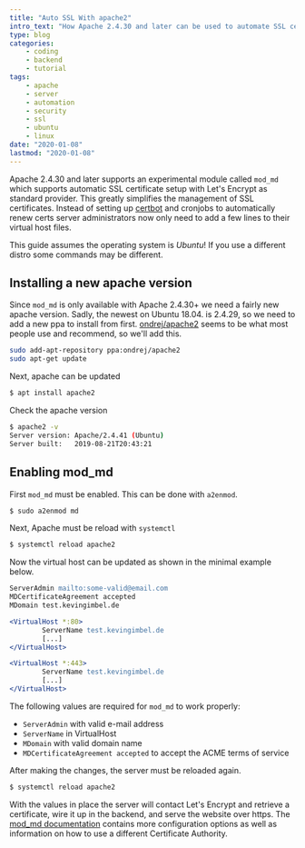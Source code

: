 ```yaml
---
title: "Auto SSL With apache2"
intro_text: "How Apache 2.4.30 and later can be used to automate SSL certificate setups"
type: blog
categories:
    - coding
    - backend
    - tutorial
tags:
    - apache
    - server
    - automation
    - security
    - ssl
    - ubuntu
    - linux
date: "2020-01-08"
lastmod: "2020-01-08"
---
```


Apache 2.4.30 and later supports an experimental module called `mod_md` which supports automatic SSL certificate setup with Let's Encrypt as standard provider. This greatly simplifies the management of SSL certificates. Instead of setting up [certbot](https://certbot.eff.org/) and cronjobs to automatically renew certs server administrators now only need to add a few lines to their virtual host files.

This guide assumes the operating system is *Ubuntu*! If you use a different distro some commands may be different.

## Installing a new apache version

Since `mod_md` is only available with Apache 2.4.30+ we need a fairly new apache version. Sadly, the newest on Ubuntu 18.04. is 2.4.29, so we need to add a new ppa to install from first. [ondrej/apache2](https://launchpad.net/~ondrej/+archive/ubuntu/apache2) seems to be what most people use and recommend, so we'll add this.

```sh
sudo add-apt-repository ppa:ondrej/apache2
sudo apt-get update
```

Next, apache can be updated

```sh
$ apt install apache2
```

Check the apache version

```sh
$ apache2 -v
Server version: Apache/2.4.41 (Ubuntu)
Server built:   2019-08-21T20:43:21
```

## Enabling mod_md

First `mod_md` must be enabled. This can be done with `a2enmod`.

```sh
$ sudo a2enmod md
```
Next, Apache must be reload with `systemctl`

```sh
$ systemctl reload apache2
```

Now the virtual host can be updated as shown in the minimal example below.

```apache
ServerAdmin mailto:some-valid@email.com
MDCertificateAgreement accepted
MDomain test.kevingimbel.de

<VirtualHost *:80>
        ServerName test.kevingimbel.de
        [...]
</VirtualHost>

<VirtualHost *:443>
        ServerName test.kevingimbel.de
        [...]
</VirtualHost>
```

The following values are required for `mod_md` to work properly:
- `ServerAdmin` with valid e-mail address
- `ServerName` in VirtualHost
- `MDomain` with valid domain name
- `MDCertificateAgreement accepted` to accept the ACME terms of service

After making the changes, the server must be reloaded again.

```sh
$ systemctl reload apache2
```

With the values in place the server will contact Let's Encrypt and retrieve a certificate, wire it up in the backend, and serve the website over https. The [mod_md documentation](https://httpd.apache.org/docs/trunk/mod/mod_md.html "Read the Apache Documentation on mod_md") contains more configuration options as well as information on how to use a different Certificate Authority. 
